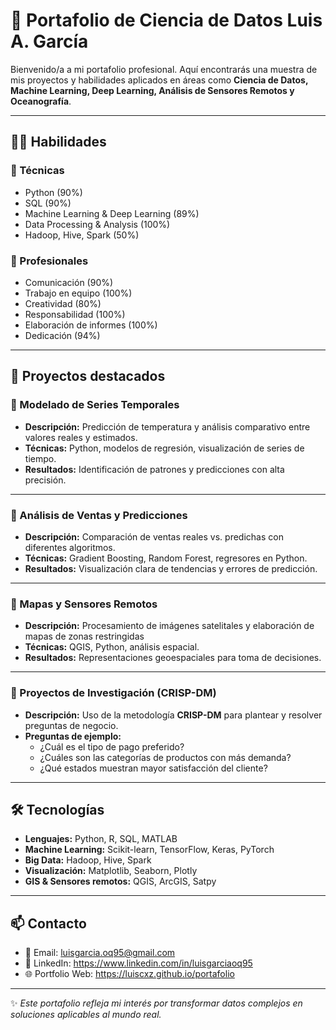 # 🌊 Portafolio de Ciencia de Datos Luis A. García

Bienvenido/a a mi portafolio profesional. Aquí encontrarás una muestra de mis proyectos y habilidades aplicados en áreas como **Ciencia de Datos, Machine Learning, Deep Learning, Análisis de Sensores Remotos y Oceanografía**.  

---

## 🧑‍💻 Habilidades

### 🔹 Técnicas
- Python (90%)  
- SQL (90%)  
- Machine Learning & Deep Learning (89%)  
- Data Processing & Analysis (100%)  
- Hadoop, Hive, Spark (50%)  

### 🔹 Profesionales
- Comunicación (90%)  
- Trabajo en equipo (100%)  
- Creatividad (80%)  
- Responsabilidad (100%)  
- Elaboración de informes (100%)  
- Dedicación (94%)  

---

## 📂 Proyectos destacados

### 🔸 Modelado de Series Temporales
- **Descripción:** Predicción de temperatura y análisis comparativo entre valores reales y estimados.  
- **Técnicas:** Python, modelos de regresión, visualización de series de tiempo.  
- **Resultados:** Identificación de patrones y predicciones con alta precisión.  

---

### 🔸 Análisis de Ventas y Predicciones
- **Descripción:** Comparación de ventas reales vs. predichas con diferentes algoritmos.  
- **Técnicas:** Gradient Boosting, Random Forest, regresores en Python.  
- **Resultados:** Visualización clara de tendencias y errores de predicción.  

---

### 🔸 Mapas y Sensores Remotos
- **Descripción:** Procesamiento de imágenes satelitales y elaboración de mapas de zonas restringidas 
- **Técnicas:** QGIS, Python, análisis espacial.  
- **Resultados:** Representaciones geoespaciales para toma de decisiones.  

---

### 🔸 Proyectos de Investigación (CRISP-DM)
- **Descripción:** Uso de la metodología **CRISP-DM** para plantear y resolver preguntas de negocio.  
- **Preguntas de ejemplo:**  
  - ¿Cuál es el tipo de pago preferido?  
  - ¿Cuáles son las categorías de productos con más demanda?  
  - ¿Qué estados muestran mayor satisfacción del cliente?  

---

## 🛠️ Tecnologías
- **Lenguajes:** Python, R, SQL, MATLAB  
- **Machine Learning:** Scikit-learn, TensorFlow, Keras, PyTorch  
- **Big Data:** Hadoop, Hive, Spark  
- **Visualización:** Matplotlib, Seaborn, Plotly  
- **GIS & Sensores remotos:** QGIS, ArcGIS, Satpy  

---

## 📫 Contacto
- 📧 Email: luisgarcia.oq95@gmail.com  
- 💼 LinkedIn: https://www.linkedin.com/in/luisgarciaoq95
- 🌐 Portfolio Web: https://luiscxz.github.io/portafolio  

---

✨ *Este portafolio refleja mi interés por transformar datos complejos en soluciones aplicables al mundo real.* 